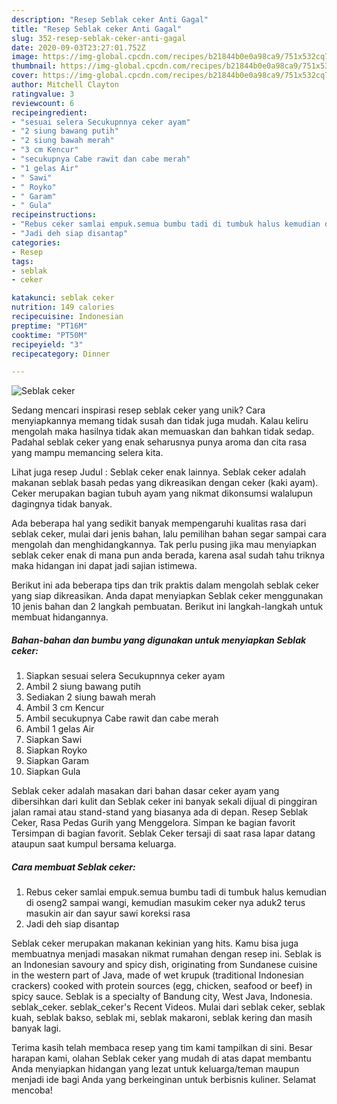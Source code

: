 ```yaml
---
description: "Resep Seblak ceker Anti Gagal"
title: "Resep Seblak ceker Anti Gagal"
slug: 352-resep-seblak-ceker-anti-gagal
date: 2020-09-03T23:27:01.752Z
image: https://img-global.cpcdn.com/recipes/b21844b0e0a98ca9/751x532cq70/seblak-ceker-foto-resep-utama.jpg
thumbnail: https://img-global.cpcdn.com/recipes/b21844b0e0a98ca9/751x532cq70/seblak-ceker-foto-resep-utama.jpg
cover: https://img-global.cpcdn.com/recipes/b21844b0e0a98ca9/751x532cq70/seblak-ceker-foto-resep-utama.jpg
author: Mitchell Clayton
ratingvalue: 3
reviewcount: 6
recipeingredient:
- "sesuai selera Secukupnnya ceker ayam"
- "2 siung bawang putih"
- "2 siung bawah merah"
- "3 cm Kencur"
- "secukupnya Cabe rawit dan cabe merah"
- "1 gelas Air"
- " Sawi"
- " Royko"
- " Garam"
- " Gula"
recipeinstructions:
- "Rebus ceker samlai empuk.semua bumbu tadi di tumbuk halus kemudian di oseng2 sampai wangi, kemudian masukim ceker nya aduk2 terus masukin air dan sayur sawi koreksi rasa"
- "Jadi deh siap disantap"
categories:
- Resep
tags:
- seblak
- ceker

katakunci: seblak ceker 
nutrition: 149 calories
recipecuisine: Indonesian
preptime: "PT16M"
cooktime: "PT50M"
recipeyield: "3"
recipecategory: Dinner

---
```



![Seblak ceker](https://img-global.cpcdn.com/recipes/b21844b0e0a98ca9/751x532cq70/seblak-ceker-foto-resep-utama.jpg)

Sedang mencari inspirasi resep seblak ceker yang unik? Cara menyiapkannya memang tidak susah dan tidak juga mudah. Kalau keliru mengolah maka hasilnya tidak akan memuaskan dan bahkan tidak sedap. Padahal seblak ceker yang enak seharusnya punya aroma dan cita rasa yang mampu memancing selera kita.

Lihat juga resep Judul : Seblak ceker enak lainnya. Seblak ceker adalah makanan seblak basah pedas yang dikreasikan dengan ceker (kaki ayam). Ceker merupakan bagian tubuh ayam yang nikmat dikonsumsi walalupun dagingnya tidak banyak.

Ada beberapa hal yang sedikit banyak mempengaruhi kualitas rasa dari seblak ceker, mulai dari jenis bahan, lalu pemilihan bahan segar sampai cara mengolah dan menghidangkannya. Tak perlu pusing jika mau menyiapkan seblak ceker enak di mana pun anda berada, karena asal sudah tahu triknya maka hidangan ini dapat jadi sajian istimewa.


Berikut ini ada beberapa tips dan trik praktis dalam mengolah seblak ceker yang siap dikreasikan. Anda dapat menyiapkan Seblak ceker menggunakan 10 jenis bahan dan 2 langkah pembuatan. Berikut ini langkah-langkah untuk membuat hidangannya.

<!--inarticleads1-->

##### Bahan-bahan dan bumbu yang digunakan untuk menyiapkan Seblak ceker:

1. Siapkan sesuai selera Secukupnnya ceker ayam
1. Ambil 2 siung bawang putih
1. Sediakan 2 siung bawah merah
1. Ambil 3 cm Kencur
1. Ambil secukupnya Cabe rawit dan cabe merah
1. Ambil 1 gelas Air
1. Siapkan  Sawi
1. Siapkan  Royko
1. Siapkan  Garam
1. Siapkan  Gula


Seblak ceker adalah masakan dari bahan dasar ceker ayam yang dibersihkan dari kulit dan Seblak ceker ini banyak sekali dijual di pinggiran jalan ramai atau stand-stand yang biasanya ada di depan. Resep Seblak Ceker, Rasa Pedas Gurih yang Menggelora. Simpan ke bagian favorit Tersimpan di bagian favorit. Seblak Ceker tersaji di saat rasa lapar datang ataupun saat kumpul bersama keluarga. 

<!--inarticleads2-->

##### Cara membuat Seblak ceker:

1. Rebus ceker samlai empuk.semua bumbu tadi di tumbuk halus kemudian di oseng2 sampai wangi, kemudian masukim ceker nya aduk2 terus masukin air dan sayur sawi koreksi rasa
1. Jadi deh siap disantap


Seblak ceker merupakan makanan kekinian yang hits. Kamu bisa juga membuatnya menjadi masakan nikmat rumahan dengan resep ini. Seblak is an Indonesian savoury and spicy dish, originating from Sundanese cuisine in the western part of Java, made of wet krupuk (traditional Indonesian crackers) cooked with protein sources (egg, chicken, seafood or beef) in spicy sauce. Seblak is a specialty of Bandung city, West Java, Indonesia. seblak_ceker. seblak_ceker&#39;s Recent Videos. Mulai dari seblak ceker, seblak kuah, seblak bakso, seblak mi, seblak makaroni, seblak kering dan masih banyak lagi. 

Terima kasih telah membaca resep yang tim kami tampilkan di sini. Besar harapan kami, olahan Seblak ceker yang mudah di atas dapat membantu Anda menyiapkan hidangan yang lezat untuk keluarga/teman maupun menjadi ide bagi Anda yang berkeinginan untuk berbisnis kuliner. Selamat mencoba!

